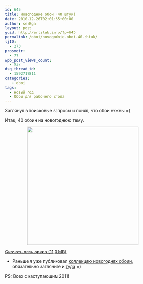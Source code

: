```yaml
---
id: 645
title: Новогодние обои (40 штук)
date: 2010-12-26T02:01:55+00:00
author: serEga
layout: post
guid: http://artslab.info/?p=645
permalink: /oboi/novogodnie-oboi-40-shtuk/
ljID:
  - 273
prosmotr:
  - 77
wpb_post_views_count:
  - 927
dsq_thread_id:
  - 1592717811
categories:
   - oboi
tags:
  - новый год
  - Обои для рабочего стола
---
```

Заглянул в поисковые запросы и понял, что обои нужны =)

Итак, 40 обоин на новогоднюю тему.



<center>
  <a href="http://googledrive.com/host/0B9lHVSSSdxdxd0hjdUdmRzY3Tjg/new_year_wallpapers.jpg" rel="lightbox[new year wallpapers]"><img class="aligncenter size-full wp-image-646" title="new_year_wallpapers" src="http://googledrive.com/host/0B9lHVSSSdxdxd0hjdUdmRzY3Tjg/new_year_wallpapers.jpg" alt="" width="362" height="383" srcset="http://googledrive.com/host/0B9lHVSSSdxdxd0hjdUdmRzY3Tjg/new_year_wallpapers.jpg 362w, http://googledrive.com/host/0B9lHVSSSdxdxd0hjdUdmRzY3Tjg/new_year_wallpapers-283x300.jpg 283w" sizes="(max-width: 362px) 100vw, 362px" /></a>
</center>

[Скачать весь архив (11,9 MB)](http://www.box.net/shared/th2a9trip0)

+ Раньше я уже публиковал [коллекцию новогодних обоин](artslab.info/2007/12/novogodnie-oboi/), обязательно загляните и [туда](artslab.info/2007/12/novogodnie-oboi/) =)

PS: Всех с наступающим 2011!